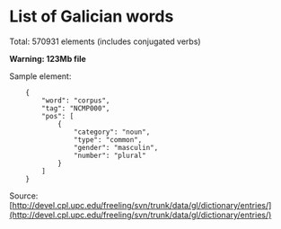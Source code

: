 # List of Galician words

Total: 570931 elements (includes conjugated verbs)

**Warning: 123Mb file**

Sample element:

```
    {
        "word": "corpus",
        "tag": "NCMP000",
        "pos": [
            {
                "category": "noun",
                "type": "common",
                "gender": "masculin",
                "number": "plural"
            }
        ]
    }
```

Source: [http://devel.cpl.upc.edu/freeling/svn/trunk/data/gl/dictionary/entries/](http://devel.cpl.upc.edu/freeling/svn/trunk/data/gl/dictionary/entries/)